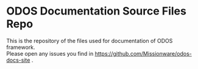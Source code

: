 # ODOS Documentation Source Files Repo

This is the repository of the files used for documentation of ODOS framework.  
Please open any issues you find in https://github.com/Missionware/odos-docs-site .

